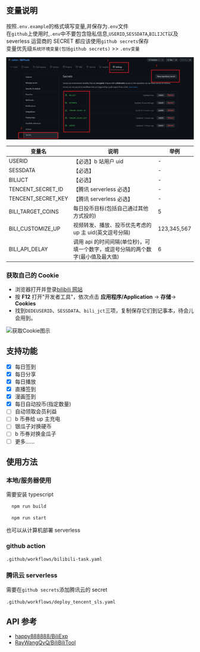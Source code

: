 ## 变量说明

按照`.env.example`的格式填写变量,并保存为`.env`文件  
在`github`上使用时,`.env`中不要包含隐私信息,`USERID`,`SESSDATA`,`BILIJCT`以及 severless 运营商的 SECRET 都应该使用`github secrets`保存  
变量优先级`系统环境变量(包括github secrets)` >> `.env变量`

![github secrets](./images/secrets.png)

| 变量名             | 说明                                                                            | 举例        |
| ------------------ | ------------------------------------------------------------------------------- | ----------- |
| USERID             | 【必选】b 站用户 uid                                                            | -           |
| SESSDATA           | 【必选】                                                                        | -           |
| BILIJCT            | 【必选】                                                                        | -           |
| TENCENT_SECRET_ID  | 【腾讯 serverless 必选】                                                        | -           |
| TENCENT_SECRET_KEY | 【腾讯 serverless 必选】                                                        | -           |
| BILI_TARGET_COINS  | 每日投币目标(包括自己通过其他方式投的)                                          | 5           |
| BILI_CUSTOMIZE_UP  | 视频转发、播放、投币优先考虑的 up 主 uid(英文逗号分隔)                          | 123,345,567 |
| BILI_API_DELAY     | 调用 api 的时间间隔(单位秒)，可填一个数字，或逗号分隔的两个数字(最小值及最大值) | 6           |

### 获取自己的 Cookie

- 浏览器打开并登录[bilibili 网站](https://www.bilibili.com/)
- 按 **F12** 打开"开发者工具"，依次点击 **应用程序/Application** -> **存储**-> **Cookies**
- 找到`DEDEUSERID`、`SESSDATA`、`bili_jct`三项，复制保存它们到记事本，待会儿会用到。

![获取Cookie图示](https://cdn.jsdelivr.net/gh/RayWangQvQ/BiliBiliTool.Docs@main/imgs/get-bilibili-web-cookie.jpg)

## 支持功能

- [x] 每日签到
- [x] 每日分享
- [x] 每日播放
- [x] 直播签到
- [x] 漫画签到
- [x] 每日自动投币(指定数量)
- [ ] 自动领取会员利益
- [ ] b 币券给 up 主充电
- [ ] 银瓜子对换硬币
- [ ] b 币券对换金瓜子
- [ ] 更多......

## 使用方法

### 本地/服务器使用

需要安装 typescript

```bash
  npm run build
```

```bash
  npm run start
```

也可以从计算机部署 serverless

### github action

`.github/workflows/bilibili-task.yaml`

### 腾讯云 serverless

需要在`github secrets`添加腾讯云的 secret

`.github/workflows/deploy_tencent_sls.yaml`

## API 参考

- [happy888888/BiliExp](https://github.com/happy888888/BiliExp)
- [RayWangQvQ/BiliBiliTool](https://github.com/RayWangQvQ/BiliBiliTool)
